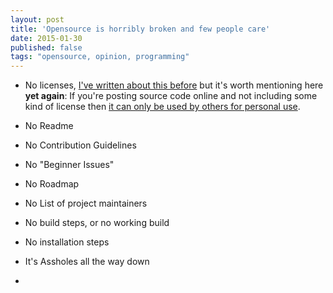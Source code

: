 ```yaml
---
layout: post
title: 'Opensource is horribly broken and few people care'
date: 2015-01-30
published: false
tags: "opensource, opinion, programming"
---
```


- No licenses, [I've written about this before](http://codeimpossible.com/2013/05/23/github-license/) but it's worth mentioning here **yet again**: If you're posting source code online and not including some kind of license then [it can only be used by others for personal use](http://programmers.stackexchange.com/questions/148146/open-source-code-with-no-license-can-i-fork-it).

- No Readme
- No Contribution Guidelines
- No "Beginner Issues"
- No Roadmap
- No List of project maintainers
- No build steps, or no working build
- No installation steps
- It's Assholes all the way down
-
